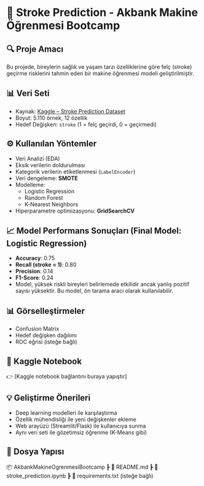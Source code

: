# 🧠 Stroke Prediction - Akbank Makine Öğrenmesi Bootcamp

## 🔍 Proje Amacı
Bu projede, bireylerin sağlık ve yaşam tarzı özelliklerine göre felç (stroke) geçirme risklerini tahmin eden bir makine öğrenmesi modeli geliştirilmiştir.

## 📊 Veri Seti
- Kaynak: [Kaggle – Stroke Prediction Dataset](https://www.kaggle.com/datasets/fedesoriano/stroke-prediction-dataset)
- Boyut: 5.110 örnek, 12 özellik
- Hedef Değişken: `stroke` (1 = felç geçirdi, 0 = geçirmedi)

## ⚙️ Kullanılan Yöntemler
- Veri Analizi (EDA)
- Eksik verilerin doldurulması
- Kategorik verilerin etiketlenmesi (`LabelEncoder`)
- Veri dengeleme: **SMOTE**
- Modelleme:
  - Logistic Regression
  - Random Forest
  - K-Nearest Neighbors
- Hiperparametre optimizasyonu: **GridSearchCV**

## 📈 Model Performans Sonuçları (Final Model: Logistic Regression)
- **Accuracy**: 0.75
- **Recall (stroke = 1)**: 0.80
- **Precision**: 0.14
- **F1-Score**: 0.24
- Model, yüksek riskli bireyleri belirlemede etkilidir ancak yanlış pozitif sayısı yüksektir. Bu model, ön tarama aracı olarak kullanılabilir.

## 📊 Görselleştirmeler
- Confusion Matrix
- Hedef değişken dağılımı
- ROC eğrisi (isteğe bağlı)

## 🔗 Kaggle Notebook
👉 [Kaggle notebook bağlantını buraya yapıştır]

## 💡 Geliştirme Önerileri
- Deep learning modelleri ile karşılaştırma
- Özellik mühendisliği ile yeni değişkenler ekleme
- Web arayüzü (Streamlit/Flask) ile kullanıcıya sunma
- Aynı veri seti ile gözetimsiz öğrenme (K-Means gibi)

## 📁 Dosya Yapısı
📦 AkbankMakineOgrenmesiBootcamp
┣ 📄 README.md
┣ 📄 stroke_prediction.ipynb
┣ 📄 requirements.txt (isteğe bağlı)

